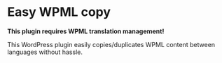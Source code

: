 # Easy WPML copy

**This plugin requires WPML translation management!**

This WordPress plugin easily copies/duplicates WPML content between languages without hassle.